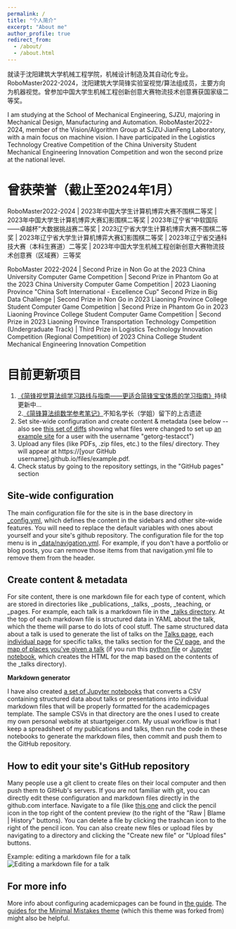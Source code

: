 ```yaml
---
permalink: /
title: "个人简介"
excerpt: "About me"
author_profile: true
redirect_from: 
  - /about/
  - /about.html
---
```


就读于沈阳建筑大学机械工程学院，机械设计制造及其自动化专业。RoboMaster2022-2024，沈阳建筑大学简锋实验室视觉/算法组成员，主要方向为机器视觉。曾参加中国大学生机械工程创新创意大赛物流技术创意赛获国家级二等奖。

I am studying at the School of Mechanical Engineering, SJZU, majoring in Mechanical Design, Manufacturing and Automation. RoboMaster2022-2024, member of the Vision/Algorithm Group at SJZU·JianFeng Laboratory, with a main focus on machine vision. I have participated in the Logistics Technology Creative Competition of the China University Student Mechanical Engineering Innovation Competition and won the second prize at the national level.


曾获荣誉（截止至2024年1月）
======
RoboMaster2022-2024  |  2023年中国大学生计算机博弈大赛不围棋二等奖  |  2023年中国大学生计算机博弈大赛幻影围棋二等奖  |  2023年辽宁省“中软国际——卓越杯”大数据挑战赛二等奖  |  2023辽宁省大学生计算机博弈大赛不围棋二等奖  |  2023年辽宁省大学生计算机博弈大赛幻影围棋二等奖  |  2023年辽宁省交通科技大赛（本科生赛道）二等奖  |  2023年中国大学生机械工程创新创意大赛物流技术创意赛（区域赛）三等奖

RoboMaster 2022-2024  |  Second Prize in Non Go at the 2023 China University Computer Game Competition  |  Second Prize in Phantom Go at the 2023 China University Computer Game Competition  |  2023 Liaoning Province "China Soft International - Excellence Cup" Second Prize in Big Data Challenge  |  Second Prize in Non Go in 2023 Liaoning Province College Student Computer Game Competition  |  Second Prize in Phantom Go in 2023 Liaoning Province College Student Computer Game Competition  |  Second Prize in 2023 Liaoning Province Transportation Technology Competition (Undergraduate Track)  |  Third Prize in Logistics Technology Innovation Competition (Regional Competition) of 2023 China College Student Mechanical Engineering Innovation Competition

目前更新项目
======
1. [《简锋视觉算法组学习路线与指南——更适合简锋宝宝体质的学习指南》](https://github.com/mengruihao/Update-List/blob/main/%E7%AE%80%E9%94%8B%E8%A7%86%E8%A7%89%E7%AE%97%E6%B3%95%E7%BB%84%E5%AD%A6%E4%B9%A0%E8%B7%AF%E7%BA%BF%E4%B8%8E%E6%8C%87%E5%8D%97%E2%80%94%E2%80%94%E6%9B%B4%E9%80%82%E5%90%88%E7%AE%80%E9%94%8B%E5%AE%9D%E5%AE%9D%E4%BD%93%E8%B4%A8%E7%9A%84%E5%AD%A6%E4%B9%A0%E6%8C%87%E5%8D%97.pdf)持续更新中...<br>
2.[《简锋算法组数学参考笔记》](https://github.com/mengruihao/Update-List/blob/main/%E7%AE%80%E9%94%8B%E7%AE%97%E6%B3%95%E7%BB%84%E6%95%B0%E5%AD%A6%E5%8F%82%E8%80%83%E7%AC%94%E8%AE%B0.pdf)不知名学长（学姐）留下的上古遗迹
1. Set site-wide configuration and create content & metadata (see below -- also see [this set of diffs](http://archive.is/3TPas) showing what files were changed to set up [an example site](https://getorg-testacct.github.io) for a user with the username "getorg-testacct")
1. Upload any files (like PDFs, .zip files, etc.) to the files/ directory. They will appear at https://[your GitHub username].github.io/files/example.pdf.  
1. Check status by going to the repository settings, in the "GitHub pages" section

Site-wide configuration
------
The main configuration file for the site is in the base directory in [_config.yml](https://github.com/academicpages/academicpages.github.io/blob/master/_config.yml), which defines the content in the sidebars and other site-wide features. You will need to replace the default variables with ones about yourself and your site's github repository. The configuration file for the top menu is in [_data/navigation.yml](https://github.com/academicpages/academicpages.github.io/blob/master/_data/navigation.yml). For example, if you don't have a portfolio or blog posts, you can remove those items from that navigation.yml file to remove them from the header. 

Create content & metadata
------
For site content, there is one markdown file for each type of content, which are stored in directories like _publications, _talks, _posts, _teaching, or _pages. For example, each talk is a markdown file in the [_talks directory](https://github.com/academicpages/academicpages.github.io/tree/master/_talks). At the top of each markdown file is structured data in YAML about the talk, which the theme will parse to do lots of cool stuff. The same structured data about a talk is used to generate the list of talks on the [Talks page](https://academicpages.github.io/talks), each [individual page](https://academicpages.github.io/talks/2012-03-01-talk-1) for specific talks, the talks section for the [CV page](https://academicpages.github.io/cv), and the [map of places you've given a talk](https://academicpages.github.io/talkmap.html) (if you run this [python file](https://github.com/academicpages/academicpages.github.io/blob/master/talkmap.py) or [Jupyter notebook](https://github.com/academicpages/academicpages.github.io/blob/master/talkmap.ipynb), which creates the HTML for the map based on the contents of the _talks directory).

**Markdown generator**

I have also created [a set of Jupyter notebooks](https://github.com/academicpages/academicpages.github.io/tree/master/markdown_generator
) that converts a CSV containing structured data about talks or presentations into individual markdown files that will be properly formatted for the academicpages template. The sample CSVs in that directory are the ones I used to create my own personal website at stuartgeiger.com. My usual workflow is that I keep a spreadsheet of my publications and talks, then run the code in these notebooks to generate the markdown files, then commit and push them to the GitHub repository.

How to edit your site's GitHub repository
------
Many people use a git client to create files on their local computer and then push them to GitHub's servers. If you are not familiar with git, you can directly edit these configuration and markdown files directly in the github.com interface. Navigate to a file (like [this one](https://github.com/academicpages/academicpages.github.io/blob/master/_talks/2012-03-01-talk-1.md) and click the pencil icon in the top right of the content preview (to the right of the "Raw | Blame | History" buttons). You can delete a file by clicking the trashcan icon to the right of the pencil icon. You can also create new files or upload files by navigating to a directory and clicking the "Create new file" or "Upload files" buttons. 

Example: editing a markdown file for a talk
![Editing a markdown file for a talk](/images/editing-talk.png)

For more info
------
More info about configuring academicpages can be found in [the guide](https://academicpages.github.io/markdown/). The [guides for the Minimal Mistakes theme](https://mmistakes.github.io/minimal-mistakes/docs/configuration/) (which this theme was forked from) might also be helpful.
